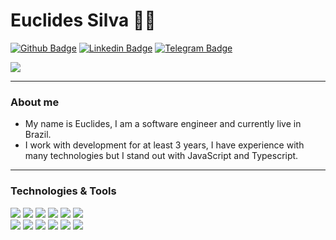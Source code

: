 # Euclides Silva :man_technologist:

[![Github Badge](https://img.shields.io/badge/-Github-000?style=flat-square&logo=Github&logoColor=white&link=https://github.com/EuclidesXcode)](https://github.com/EuclidesXcode)
[![Linkedin Badge](https://img.shields.io/badge/-LinkedIn-blue?style=flat-square&logo=Linkedin&logoColor=white&link=https://www.linkedin.com/in/euclides-silva-48b1b2157/)](https://www.linkedin.com/in/euclides-silva-48b1b2157/) 
[![Telegram Badge](https://img.shields.io/badge/-Telegram-white?style=flat-square&logo=Telegram&logoColor=white&link=https://t.me/Eu_code)](https://t.me/Eu_code)

<a href="https://github.com/EuclidesXcode/EuclidesXcode">
  <img align="center" src="https://github-readme-stats.vercel.app/api?username=EuclidesXcode&show_icons=true&line_height=27&count_private=true&title_color=ffffff&text_color=c9cacc&icon_color=09c8e5&bg_color=1d1f21&hide=contribs,issues,prs"/>
</a>

---

### About me

- My name is Euclides, I am a software engineer and currently live in Brazil.
- I work with development for at least 3 years, I have experience with many technologies but I stand out with JavaScript and Typescript.

---
### Technologies & Tools

![](https://img.shields.io/badge/Code-Node.Js-informational?style=flat&logo=node.js&logoColor=white&color=09c8e5)
![](https://img.shields.io/badge/Code-Swift-informational?style=flat&logo=swift&logoColor=white&color=09c8e5)
![](https://img.shields.io/badge/Code-JavaScript-informational?style=flat&logo=javascript&logoColor=white&color=09c8e5)
![](https://img.shields.io/badge/Code-Angular-informational?style=flat&logo=angular&logoColor=white&color=09c8e5)
![](https://img.shields.io/badge/Code-React-informational?style=flat&logo=angular&logoColor=white&color=09c8e5)
![](https://img.shields.io/badge/Code-Python-informational?style=flat&logo=python&logoColor=white&color=09c8e5)  
![](https://img.shields.io/badge/Code-Flutter-informational?style=flat&logo=flutter&logoColor=white&color=09c8e5)
![](https://img.shields.io/badge/Database-MySql-informational?style=flat&logo=mysql&logoColor=white&color=09c8e5)
![](https://img.shields.io/badge/Database-PostgreSQL-informational?style=flat&logo=postgresql&logoColor=white&color=09c8e5)
![](https://img.shields.io/badge/Tools-Docker-informational?style=flat&logo=docker&logoColor=white&color=09c8e5)
![](https://img.shields.io/badge/Cloud-AWS-informational?style=flat&logo=Amazon&logoColor=white&color=09c8e5)
![](https://img.shields.io/badge/CI/CD-Jankings-informational?style=flat&logo=jankings&logoColor=white&color=09c8e5)
